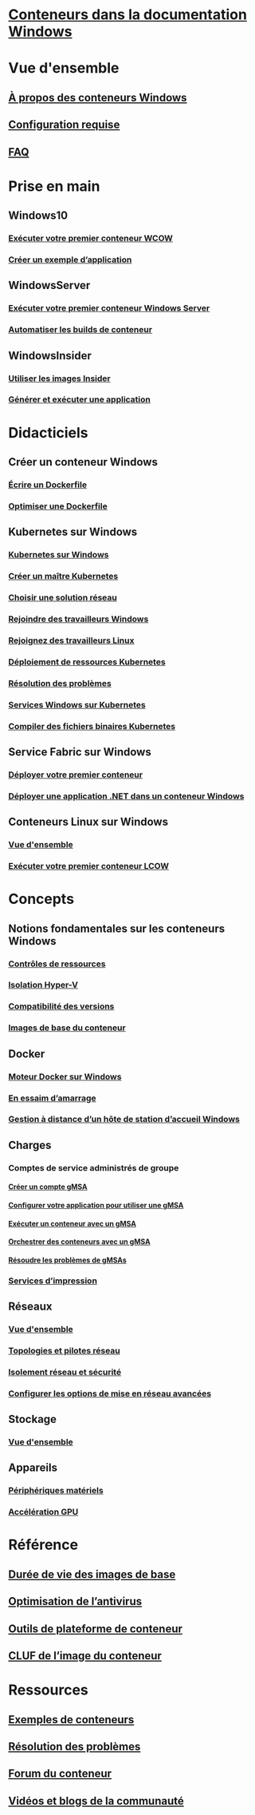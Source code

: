 # [Conteneurs dans la documentation Windows](index.md) 

# Vue d'ensemble
## [À propos des conteneurs Windows](about/index.md)
## [Configuration requise](deploy-containers/system-requirements.md)
## [FAQ](about/faq.md)

# Prise en main
## Windows10
### [Exécuter votre premier conteneur WCOW](quick-start/quick-start-windows-10.md)
### [Créer un exemple d’application](quick-start/building-sample-app.md)
## WindowsServer
### [Exécuter votre premier conteneur Windows Server](quick-start/quick-start-windows-server.md)
### [Automatiser les builds de conteneur](quick-start/quick-start-images.md)
## WindowsInsider
### [Utiliser les images Insider](quick-start/Using-Insider-Container-Images.md)
### [Générer et exécuter une application](quick-start/Nano-RS3-.NET-Core-and-PS.md)

# Didacticiels
## Créer un conteneur Windows
### [Écrire un Dockerfile](manage-docker/manage-windows-dockerfile.md)
### [Optimiser une Dockerfile](manage-docker/optimize-windows-dockerfile.md)
## Kubernetes sur Windows
### [Kubernetes sur Windows](kubernetes/getting-started-kubernetes-windows.md)
### [Créer un maître Kubernetes](kubernetes/creating-a-linux-master.md)
### [Choisir une solution réseau](kubernetes/network-topologies.md)
### [Rejoindre des travailleurs Windows](kubernetes/joining-windows-workers.md)
### [Rejoignez des travailleurs Linux](kubernetes/joining-linux-workers.md)
### [Déploiement de ressources Kubernetes](kubernetes/deploying-resources.md)
### [Résolution des problèmes](kubernetes/common-problems.md)
### [Services Windows sur Kubernetes](kubernetes/kube-windows-services.md)
### [Compiler des fichiers binaires Kubernetes](kubernetes/compiling-kubernetes-binaries.md)
## Service Fabric sur Windows
### [Déployer votre premier conteneur](/azure/service-fabric/service-fabric-quickstart-containers)
### [Déployer une application .NET dans un conteneur Windows](/azure/service-fabric/service-fabric-host-app-in-a-container)
## Conteneurs Linux sur Windows
### [Vue d'ensemble](deploy-containers/linux-containers.md)
### [Exécuter votre premier conteneur LCOW](quick-start/quick-start-windows-10-linux.md)

# Concepts
## Notions fondamentales sur les conteneurs Windows
### [Contrôles de ressources](manage-containers/resource-controls.md)
### [Isolation Hyper-V](manage-containers/hyperv-container.md)
### [Compatibilité des versions](deploy-containers/version-compatibility.md)
### [Images de base du conteneur](manage-containers/container-base-images.md)
## Docker
### [Moteur Docker sur Windows](manage-docker/configure-docker-daemon.md)
### [En essaim d’amarrage](manage-containers/swarm-mode.md)
### [Gestion à distance d’un hôte de station d’accueil Windows](management/manage_remotehost.md)
## Charges
### Comptes de service administrés de groupe
#### [Créer un compte gMSA](manage-containers/manage-serviceaccounts.md)
#### [Configurer votre application pour utiliser une gMSA](manage-containers/gmsa-configure-app.md)
#### [Exécuter un conteneur avec un gMSA](manage-containers/gmsa-run-container.md)
#### [Orchestrer des conteneurs avec un gMSA](manage-containers/gmsa-orchestrate-containers.md)
#### [Résoudre les problèmes de gMSAs](manage-containers/gmsa-troubleshooting.md)
### [Services d’impression](deploy-containers/print-spooler.md)
## Réseaux
### [Vue d'ensemble](container-networking/architecture.md)
### [Topologies et pilotes réseau](container-networking/network-drivers-topologies.md)
### [Isolement réseau et sécurité](container-networking/network-isolation-security.md)
### [Configurer les options de mise en réseau avancées](container-networking/advanced.md)
## Stockage
### [Vue d'ensemble](manage-containers/container-storage.md)
## Appareils
### [Périphériques matériels](deploy-containers/hardware-devices-in-containers.md)
### [Accélération GPU](deploy-containers/gpu-acceleration.md)

# Référence
## [Durée de vie des images de base](deploy-containers/base-image-lifecycle.md)
## [Optimisation de l’antivirus](https://docs.microsoft.com/windows-hardware/drivers/ifs/anti-virus-optimization-for-windows-containers)
## [Outils de plateforme de conteneur](deploy-containers/containerd.md)
## [CLUF de l’image du conteneur](Images_EULA.md)

# Ressources
## [Exemples de conteneurs](samples.md)
## [Résolution des problèmes](troubleshooting.md)
## [Forum du conteneur](https://social.msdn.microsoft.com/Forums/home?forum=windowscontainers)
## [Vidéos et blogs de la communauté](communitylinks.md)